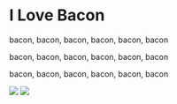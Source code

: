 <!DOCTYPE html>
<html>

<head>
    <meta charset="utf-8">
    <link rel="stylesheet" href="style.css">

</head>

<body>
    <h1> I Love Bacon</h1>
    <p>bacon, bacon, bacon, bacon, bacon, bacon</p>
    <p>bacon, bacon, bacon, bacon, bacon, bacon</p>
    <p>bacon, bacon, bacon, bacon, bacon, bacon</p>
    

<img class="bacon" src="https://em-content.zobj.net/source/apple/391/bacon_1f953.png">
<img class="bacon" src="https://em-content.zobj.net/source/apple/391/broccoli_1f966.png">


</html>
